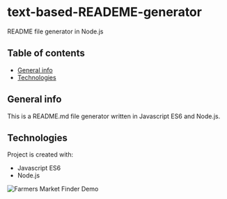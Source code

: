 # text-based-READEME-generator
README file generator in Node.js

## Table of contents
* [General info](#general-info)
* [Technologies](#technologies)

## General info
This is a README.md file generator written in Javascript ES6 and Node.js. 
	
## Technologies
Project is created with:
* Javascript ES6
* Node.js

![Farmers Market Finder Demo](./demo/demo.gif)